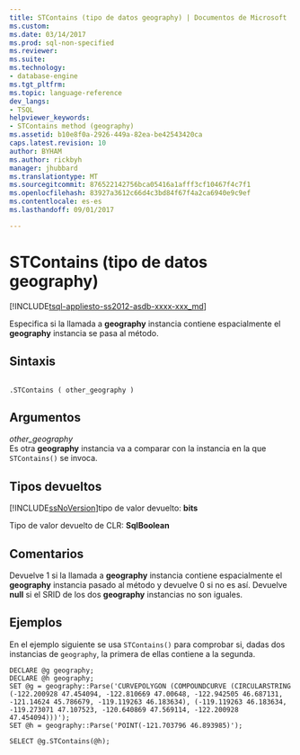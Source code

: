 ```yaml
---
title: STContains (tipo de datos geography) | Documentos de Microsoft
ms.custom: 
ms.date: 03/14/2017
ms.prod: sql-non-specified
ms.reviewer: 
ms.suite: 
ms.technology:
- database-engine
ms.tgt_pltfrm: 
ms.topic: language-reference
dev_langs:
- TSQL
helpviewer_keywords:
- STContains method (geography)
ms.assetid: b10e8f0a-2926-449a-82ea-be42543420ca
caps.latest.revision: 10
author: BYHAM
ms.author: rickbyh
manager: jhubbard
ms.translationtype: MT
ms.sourcegitcommit: 876522142756bca05416a1afff3cf10467f4c7f1
ms.openlocfilehash: 83927a3612c66d4c3bd84f67f4a2ca6940e9c9ef
ms.contentlocale: es-es
ms.lasthandoff: 09/01/2017

---
```

# <a name="stcontains--geography-data-type"></a>STContains (tipo de datos geography)
[!INCLUDE[tsql-appliesto-ss2012-asdb-xxxx-xxx_md](../../includes/tsql-appliesto-ss2012-asdb-xxxx-xxx-md.md)]

  Especifica si la llamada a **geography** instancia contiene espacialmente el **geography** instancia se pasa al método.  
  
## <a name="syntax"></a>Sintaxis  
  
```  
  
.STContains ( other_geography )  
```  
  
## <a name="arguments"></a>Argumentos  
 *other_geography*  
 Es otra **geography** instancia va a comparar con la instancia en la que `STContains()` se invoca.  
  
## <a name="return-types"></a>Tipos devueltos  
 [!INCLUDE[ssNoVersion](../../includes/ssnoversion-md.md)]tipo de valor devuelto: **bits**  
  
 Tipo de valor devuelto de CLR: **SqlBoolean**  
  
## <a name="remarks"></a>Comentarios  
 Devuelve 1 si la llamada a **geography** instancia contiene espacialmente el **geography** instancia pasado al método y devuelve 0 si no es así. Devuelve **null** si el SRID de los dos **geography** instancias no son iguales.  
  
## <a name="examples"></a>Ejemplos  
 En el ejemplo siguiente se usa `STContains()` para comprobar si, dadas dos instancias de `geography`, la primera de ellas contiene a la segunda.  
  
```  
DECLARE @g geography;  
DECLARE @h geography;  
SET @g = geography::Parse('CURVEPOLYGON (COMPOUNDCURVE (CIRCULARSTRING (-122.200928 47.454094, -122.810669 47.00648, -122.942505 46.687131, -121.14624 45.786679, -119.119263 46.183634), (-119.119263 46.183634, -119.273071 47.107523, -120.640869 47.569114, -122.200928 47.454094)))');  
SET @h = geography::Parse('POINT(-121.703796 46.893985)');  
```  
  
 `SELECT @g.STContains(@h);`  
  
  

